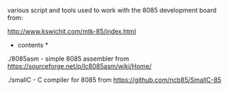 
various script and tools used to work with the 8085 development board from:

http://www.kswichit.com/mtk-85/index.html

* contents *

./8085asm - simple 8085 assembler from https://sourceforge.net/p/lc8085asm/wiki/Home/

./smallC - C compiler for 8085 from https://github.com/ncb85/SmallC-85
